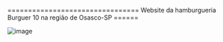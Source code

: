 ================================ Website da hamburgueria Burguer 10 na região de Osasco-SP ======

![image](https://github.com/rebecamarianosanto/hamburgueria-burguer10/assets/138153759/4f82cfc0-b12a-4d65-ae69-b869703f5380)
